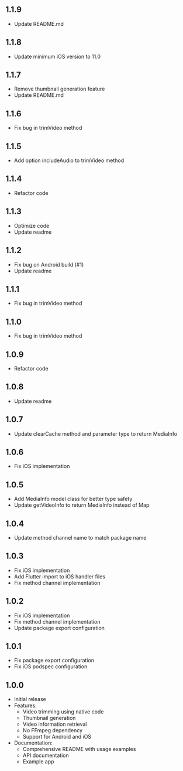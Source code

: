 ## 1.1.9

- Update README.md

## 1.1.8

- Update minimum iOS version to 11.0

## 1.1.7

- Remove thumbnail generation feature
- Update README.md

## 1.1.6

- Fix bug in trimVideo method

## 1.1.5

- Add option includeAudio to trimVideo method

## 1.1.4

- Refactor code

## 1.1.3

- Optimize code
- Update readme

## 1.1.2

- Fix bug on Android build (#1)
- Update readme

## 1.1.1

- Fix bug in trimVideo method

## 1.1.0

- Fix bug in trimVideo method

## 1.0.9

- Refactor code

## 1.0.8

- Update readme

## 1.0.7

- Update clearCache method and parameter type to return MediaInfo

## 1.0.6

- Fix iOS implementation

## 1.0.5

- Add MediaInfo model class for better type safety
- Update getVideoInfo to return MediaInfo instead of Map

## 1.0.4

- Update method channel name to match package name

## 1.0.3

- Fix iOS implementation
- Add Flutter import to iOS handler files
- Fix method channel implementation

## 1.0.2

- Fix iOS implementation
- Fix method channel implementation
- Update package export configuration

## 1.0.1

- Fix package export configuration
- Fix iOS podspec configuration

## 1.0.0

- Initial release
- Features:
  - Video trimming using native code
  - Thumbnail generation
  - Video information retrieval
  - No FFmpeg dependency
  - Support for Android and iOS
- Documentation:
  - Comprehensive README with usage examples
  - API documentation
  - Example app

